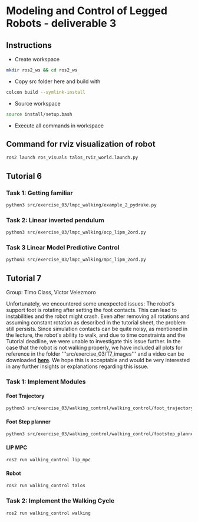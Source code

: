 # Modeling and Control of Legged Robots - deliverable 3

## Instructions
* Create workspace
```sh
mkdir ros2_ws && cd ros2_ws
```
* Copy src folder here and build with
```sh
colcon build --symlink-install
```
* Source workspace
```sh
source install/setup.bash
```
* Execute all commands in workspace

## Command for rviz visualization of robot
```sh
ros2 launch ros_visuals talos_rviz_world.launch.py
```

## Tutorial 6

### Task 1: Getting familiar
```sh
python3 src/exercise_03/lmpc_walking/example_2_pydrake.py
```

### Task 2: Linear inverted pendulum
```sh
python3 src/exercise_03/lmpc_walking/ocp_lipm_2ord.py
```

### Task 3 Linear Model Predictive Control
```sh
python3 src/exercise_03/lmpc_walking/mpc_lipm_2ord.py
```


## Tutorial 7
Group: Timo Class, Victor Velezmoro

Unfortunately, we encountered some unexpected issues:
The robot's support foot is rotating after setting the foot contacts. This can lead to instabilities and the robot might crash. Even after removing all rotations and assuming constant rotation as described in the tutorial sheet, the problem still persists. Since simulation contacts can be quite noisy, as mentioned in the lecture, the robot's ability to walk, and due to time constraints and the Tutorial deadline, we were unable to investigate this issue further.
In the case that the robot is not walking properly, we have included all plots for reference in the folder '''src/exercise_03/T7_images''' and a video can be downloaded **[here](https://drive.google.com/file/d/1IYeqdGA5HKBMAuuAujF5le2SpxzexWAz/view?usp=sharing)**.
We hope this is acceptable and would be very interested in any further insights or explanations regarding this issue.


### Task 1: Implement Modules

#### Foot Trajectory
```sh
python3 src/exercise_03/walking_control/walking_control/foot_trajectory.py
```

#### Foot Step planner
```sh
python3 src/exercise_03/walking_control/walking_control/footstep_planner.py
```

#### LIP MPC
```sh
ros2 run walking_control lip_mpc
```

#### Robot
```sh
ros2 run walking_control talos
```

### Task 2: Implement the Walking Cycle
```sh
ros2 run walking_control walking
```